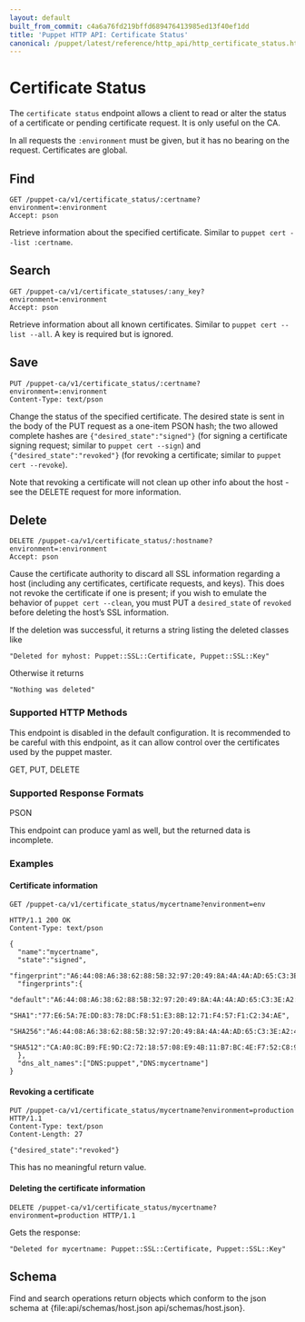 ```yaml
---
layout: default
built_from_commit: c4a6a76fd219bffd689476413985ed13f40ef1dd
title: 'Puppet HTTP API: Certificate Status'
canonical: /puppet/latest/reference/http_api/http_certificate_status.html
---
```


Certificate Status
===============

The `certificate status` endpoint allows a client to read or alter the
status of a certificate or pending certificate request. It is only
useful on the CA.

In all requests the `:environment` must be given, but it has no bearing
on the request. Certificates are global.

Find
----

    GET /puppet-ca/v1/certificate_status/:certname?environment=:environment
    Accept: pson

Retrieve information about the specified certificate. Similar to `puppet
cert --list :certname`.

Search
-----

    GET /puppet-ca/v1/certificate_statuses/:any_key?environment=:environment
    Accept: pson

Retrieve information about all known certificates. Similar to `puppet
cert --list --all`. A key is required but is ignored.

Save
----

    PUT /puppet-ca/v1/certificate_status/:certname?environment=:environment
    Content-Type: text/pson

Change the status of the specified certificate. The desired state
is sent in the body of the PUT request as a one-item PSON hash; the two
allowed complete hashes are `{"desired_state":"signed"}` (for signing a
certificate signing request; similar to `puppet cert --sign`) and
`{"desired_state":"revoked"}` (for revoking a certificate; similar to
`puppet cert --revoke`).

Note that revoking a certificate will not clean up other info about the
host - see the DELETE request for more information.

Delete
-----

    DELETE /puppet-ca/v1/certificate_status/:hostname?environment=:environment
    Accept: pson

Cause the certificate authority to discard all SSL information regarding
a host (including any certificates, certificate requests, and keys).
This does not revoke the certificate if one is present; if you wish to
emulate the behavior of `puppet cert --clean`, you must PUT a
`desired_state` of `revoked` before deleting the host’s SSL information.

If the deletion was successful, it returns a string listing the deleted
classes like

    "Deleted for myhost: Puppet::SSL::Certificate, Puppet::SSL::Key"

Otherwise it returns

    "Nothing was deleted"

### Supported HTTP Methods

This endpoint is disabled in the default configuration. It is
recommended to be careful with this endpoint, as it can allow control
over the certificates used by the puppet master.

GET, PUT, DELETE


### Supported Response Formats

PSON

This endpoint can produce yaml as well, but the returned data is
incomplete.

### Examples

#### Certificate information

    GET /puppet-ca/v1/certificate_status/mycertname?environment=env

    HTTP/1.1 200 OK
    Content-Type: text/pson

    {
      "name":"mycertname",
      "state":"signed",
      "fingerprint":"A6:44:08:A6:38:62:88:5B:32:97:20:49:8A:4A:4A:AD:65:C3:3E:A2:4C:30:72:73:02:C5:F3:D4:0E:B7:FC:2F",
      "fingerprints":{
        "default":"A6:44:08:A6:38:62:88:5B:32:97:20:49:8A:4A:4A:AD:65:C3:3E:A2:4C:30:72:73:02:C5:F3:D4:0E:B7:FC:2F",
        "SHA1":"77:E6:5A:7E:DD:83:78:DC:F8:51:E3:8B:12:71:F4:57:F1:C2:34:AE",
        "SHA256":"A6:44:08:A6:38:62:88:5B:32:97:20:49:8A:4A:4A:AD:65:C3:3E:A2:4C:30:72:73:02:C5:F3:D4:0E:B7:FC:2F",
        "SHA512":"CA:A0:8C:B9:FE:9D:C2:72:18:57:08:E9:4B:11:B7:BC:4E:F7:52:C8:9C:76:03:45:B4:B6:C5:D2:DC:E8:79:43:D7:71:1F:5C:97:FA:B2:F3:ED:AE:19:BD:A9:3B:DB:9F:A5:B4:8D:57:3F:40:34:29:50:AA:AA:0A:93:D8:D7:54"
      },
      "dns_alt_names":["DNS:puppet","DNS:mycertname"]
    }


#### Revoking a certificate

    PUT /puppet-ca/v1/certificate_status/mycertname?environment=production HTTP/1.1
    Content-Type: text/pson
    Content-Length: 27

    {"desired_state":"revoked"}

This has no meaningful return value.


#### Deleting the certificate information

    DELETE /puppet-ca/v1/certificate_status/mycertname?environment=production HTTP/1.1

Gets the response:

    "Deleted for mycertname: Puppet::SSL::Certificate, Puppet::SSL::Key"

Schema
-----

Find and search operations return objects which
conform to the json schema at {file:api/schemas/host.json
api/schemas/host.json}.
